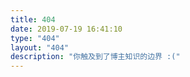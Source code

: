 ```yaml
---
title: 404
date: 2019-07-19 16:41:10
type: "404"
layout: "404"
description: "你触及到了博主知识的边界 :("
---
```

